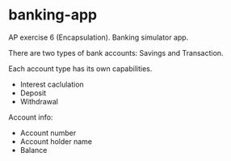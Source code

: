 # banking-app

AP exercise 6 (Encapsulation). Banking simulator app.

There are two types of bank accounts: Savings and Transaction.

Each account type has its own capabilities.

- Interest caclulation
- Deposit
- Withdrawal

Account info:

- Account number
- Account holder name
- Balance
